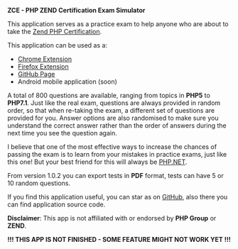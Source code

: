 <strong>ZCE - PHP ZEND Certification Exam Simulator</strong>

This application serves as a practice exam to help anyone who are about to take the <a title="Zend PHP Certification" href="http://www.zend.com/en/services/certification/php-certification">Zend PHP Certification</a>.

This application can be used as a:
<ul>
<li><a href="https://chrome.google.com/webstore/detail/zce-simulator/kdjolhghoglghipajmbmlmldbpncimge" title="Chrome Extension">Chrome Extension</a></li>
<li><a href="https://addons.mozilla.org/ro/firefox/addon/php-zend-certification-exam/" title="Firefox Extension">Firefox Extension</a></li>
<li><a title="GitHub Page" href="https://alceanicu.github.io/zce/">GitHub Page</a></li>
<li title="Android mobile application (soon)">Android mobile application (soon)</li>
</ul>

A total of 800 questions are available, ranging from topics in <strong>PHP5</strong> to <strong>PHP7.1</strong>. Just like the real exam, questions are always provided in random order, so that when re-taking the exam, a different set of questions are provided for you. Answer options are also randomised to make sure you understand the correct answer rather than the order of answers during the next time you see the question again.

I believe that one of the most effective ways to increase the chances of passing the exam is to learn from your mistakes in practice exams, just like this one! But your best friend for this will always be <a href="https://www.php.net/manual/en/" title="PHP.NET">PHP.NET</a>.

From version 1.0.2 you can export tests in <strong>PDF</strong> format, tests can have 5 or 10 random questions.

If you find this application useful, you can star as on <a title="Star as on GitHub" href="https://github.com/alceanicu/zce">GitHub</a>, also there you can find application source code.
      
<strong>Disclaimer</strong>: This app is not affiliated with or endorsed by <strong>PHP Group</strong> or <strong>ZEND</strong>.

<strong>!!! THIS APP IS NOT FINISHED - SOME FEATURE MIGHT NOT WORK YET !!!</strong>
